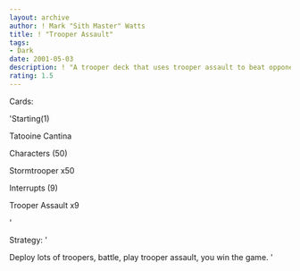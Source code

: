 ```yaml
---
layout: archive
author: ! Mark "Sith Master" Watts
title: ! "Trooper Assault"
tags:
- Dark
date: 2001-05-03
description: ! "A trooper deck that uses trooper assault to beat opponent.  Just hope they don’t play grimtash."
rating: 1.5
---
```

Cards: 

'Starting(1)

Tatooine Cantina


Characters (50)

Stormtrooper x50


Interrupts (9)

Trooper Assault x9

'

Strategy: '

Deploy lots of troopers, battle, play trooper assault, you win the game.   '